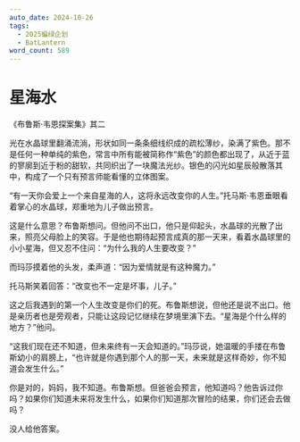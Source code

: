 ```yaml
---
auto_date: 2024-10-26
tags:
  - 2025蝙绿企划
  - BatLantern
word_count: 589
---
```


# 星海水

《布鲁斯·韦恩探案集》其二

光在水晶球里翻涌流淌，形状如同一条条细线织成的疏松薄纱，染满了紫色。那不是任何一种单纯的紫色，常言中所有能被简称作“紫色”的颜色都出现了，从近于蓝的寥廓到近于粉的甜软，共同织出了一块魔法光纱。银色的闪光如星辰般散落其中，构成了一个只有预言师能看懂的立体图案。

“有一天你会爱上一个来自星海的人，这将永远改变你的人生。”托马斯·韦恩垂眼看着掌心的水晶球，郑重地为儿子做出预言。

这是什么意思？布鲁斯想问。但他问不出口，他只是仰起头，水晶球的光散了出来，照亮父母脸上的笑容。于是他也期待起预言成真的那一天来，看着水晶球里的小小星海，但又忍不住问：“为什么我的人生要改变？”

而玛莎摸着他的头发，柔声道：“因为爱情就是有这种魔力。”

托马斯笑着回答：“改变也不一定是坏事，儿子。”

这之后我遇到的第一个人生改变是你们的死。布鲁斯想说，但他还是说不出口。他是亲历者也是旁观者，只能让这段记忆继续在梦境里演下去。“星海是个什么样的地方？”他问。

“这我们现在还不知道，但未来终有一天会知道的。”玛莎说，她温暖的手搂在布鲁斯幼小的肩膀上，“也许就是你遇到那个人的那一天，未来就是这样奇妙，你不知道会发生什么。”

你是对的，妈妈，我不知道。布鲁斯想。但爸爸会预言，他知道吗？他告诉过你吗？如果你们知道未来将发生什么，如果你们知道那次冒险的结果，你们还会去做吗？

没人给他答案。
